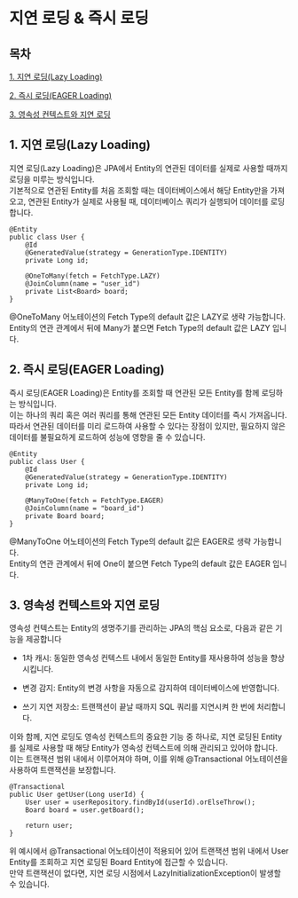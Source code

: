 # 지연 로딩 & 즉시 로딩

## 목차

[1. 지연 로딩(Lazy Loading)](#1-지연-로딩lazy-loading)

[2. 즉시 로딩(EAGER Loading)](#2-즉시-로딩eager-loading)

[3. 영속성 컨텍스트와 지연 로딩](#3-영속성-컨텍스트와-지연-로딩)

## 1. 지연 로딩(Lazy Loading)

지연 로딩(Lazy Loading)은 JPA에서 Entity의 연관된 데이터를 실제로 사용할 때까지 로딩을 미루는 방식입니다.<br>
기본적으로 연관된 Entity를 처음 조회할 때는 데이터베이스에서 해당 Entity만을 가져오고, 연관된 Entity가 실제로 사용될 때, 데이터베이스 쿼리가 실행되어 데이터를 로딩합니다.

```
@Entity
public class User {
    @Id 
    @GeneratedValue(strategy = GenerationType.IDENTITY)
    private Long id;

    @OneToMany(fetch = FetchType.LAZY)
    @JoinColumn(name = "user_id")
    private List<Board> board;
}
```

@OneToMany 어노테이션의 Fetch Type의 default 값은 LAZY로 생략 가능합니다.<br>
Entity의 연관 관계에서 뒤에 Many가 붙으면 Fetch Type의 default 값은 LAZY 입니다.

## 2. 즉시 로딩(EAGER Loading)

즉시 로딩(EAGER Loading)은 Entity를 조회할 때 연관된 모든 Entity를 함께 로딩하는 방식입니다.<br>
이는 하나의 쿼리 혹은 여러 쿼리를 통해 연관된 모든 Entity 데이터를 즉시 가져옵니다.<br>
따라서 연관된 데이터를 미리 로드하여 사용할 수 있다는 장점이 있지만, 필요하지 않은 데이터를 불필요하게 로드하여 성능에 영향을 줄 수 있습니다.

```
@Entity
public class User {
    @Id
    @GeneratedValue(strategy = GenerationType.IDENTITY)
    private Long id;
    
    @ManyToOne(fetch = FetchType.EAGER)
    @JoinColumn(name = "board_id")
    private Board board;
}
```

@ManyToOne 어노테이션의 Fetch Type의 default 값은 EAGER로 생략 가능합니다.<br>
Entity의 연관 관계에서 뒤에 One이 붙으면 Fetch Type의 default 값은 EAGER 입니다.

## 3. 영속성 컨텍스트와 지연 로딩

영속성 컨텍스트는 Entity의 생명주기를 관리하는 JPA의 핵심 요소로, 다음과 같은 기능을 제공합니다

- 1차 캐시: 동일한 영속성 컨텍스트 내에서 동일한 Entity를 재사용하여 성능을 향상시킵니다.

- 변경 감지: Entity의 변경 사항을 자동으로 감지하여 데이터베이스에 반영합니다.

- 쓰기 지연 저장소: 트랜잭션이 끝날 때까지 SQL 쿼리를 지연시켜 한 번에 처리합니다.

이와 함께, 지연 로딩도 영속성 컨텍스트의 중요한 기능 중 하나로, 지연 로딩된 Entity를 실제로 사용할 때 해당 Entity가 영속성 컨텍스트에 의해 관리되고 있어야 합니다.<br>
이는 트랜잭션 범위 내에서 이루어져야 하며, 이를 위해 @Transactional 어노테이션을 사용하여 트랜잭션을 보장합니다.

```
@Transactional
public User getUser(Long userId) {
    User user = userRepository.findById(userId).orElseThrow();
    Board board = user.getBoard();
    
    return user;
}
```

위 예시에서 @Transactional 어노테이션이 적용되어 있어 트랜잭션 범위 내에서 User Entity를 조회하고 지연 로딩된 Board Entity에 접근할 수 있습니다.<br>
만약 트랜잭션이 없다면, 지연 로딩 시점에서 LazyInitializationException이 발생할 수 있습니다.